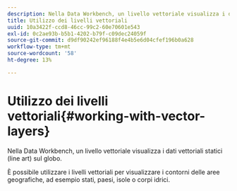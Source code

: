 ```yaml
---
description: Nella Data Workbench, un livello vettoriale visualizza i dati vettoriali statici (line art) sul globo.
title: Utilizzo dei livelli vettoriali
uuid: 10a3422f-ccd8-46cc-99c2-60e70601e543
exl-id: 0c2ae93b-b5b1-4202-b79f-c09dec24059f
source-git-commit: d9df90242ef96188f4e4b5e6d04cfef196b0a628
workflow-type: tm+mt
source-wordcount: '58'
ht-degree: 13%

---
```


# Utilizzo dei livelli vettoriali{#working-with-vector-layers}

Nella Data Workbench, un livello vettoriale visualizza i dati vettoriali statici (line art) sul globo.

È possibile utilizzare i livelli vettoriali per visualizzare i contorni delle aree geografiche, ad esempio stati, paesi, isole o corpi idrici.
